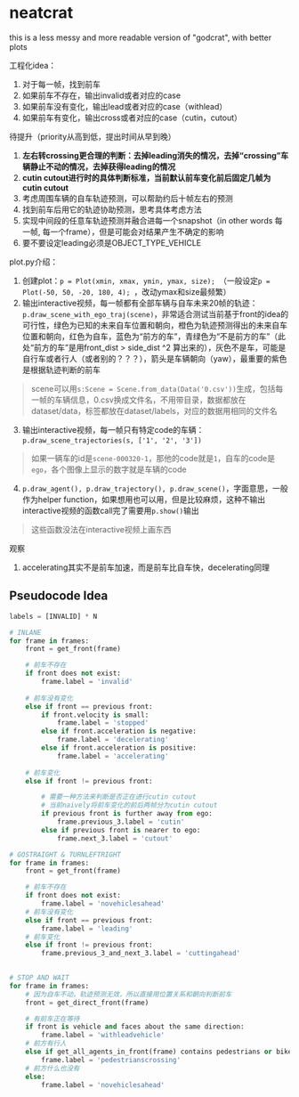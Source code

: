 # neatcrat

this is a less messy and more readable version of "godcrat", with better plots


工程化idea：

1. 对于每一帧，找到前车
2. 如果前车不存在，输出invalid或者对应的case
3. 如果前车没有变化，输出lead或者对应的case（withlead）
4. 如果前车有变化，输出cross或者对应的case（cutin，cutout）

待提升（priority从高到低，提出时间从早到晚）
1. **左右转crossing更合理的判断：去掉leading消失的情况，去掉“crossing”车辆静止不动的情况，去掉获得leading的情况**
2. **cutin cutout进行时的具体判断标准，当前默认前车变化前后固定几帧为cutin cutout**
3. 考虑周围车辆的自车轨迹预测，可以帮助约后十帧左右的预测
4. 找到前车后用它的轨迹协助预测，思考具体考虑方法
5. 实现中间段的任意车轨迹预测并融合进每一个snapshot（in other words 每一帧, 每一个frame），但是可能会对结果产生不确定的影响
6. 要不要设定leading必须是OBJECT_TYPE_VEHICLE

plot.py介绍：
1. 创建plot：`p = Plot(xmin, xmax, ymin, ymax, size); `（一般设定`p = Plot(-50, 50, -20, 180, 4); `，改动ymax和size最频繁）
2. 输出interactive视频，每一帧都有全部车辆与自车未来20帧的轨迹：`p.draw_scene_with_ego_traj(scene)`，非常适合测试当前基于front的idea的可行性，绿色为已知的未来自车位置和朝向，橙色为轨迹预测得出的未来自车位置和朝向，红色为自车，蓝色为“前方的车”，青绿色为“不是前方的车”（此处“前方的车”是用front_dist > side_dist ^2 算出来的），灰色不是车，可能是自行车或者行人（或者别的？？？），箭头是车辆朝向（yaw），最重要的紫色是根据轨迹判断的前车
> scene可以用`s:Scene = Scene.from_data(Data('0.csv'))`生成，包括每一帧的车辆信息，0.csv换成文件名，不用带目录，数据都放在dataset/data，标签都放在dataset/labels，对应的数据用相同的文件名
3. 输出interactive视频，每一帧只有特定code的车辆：`p.draw_scene_trajectories(s, ['1', '2', '3'])`
> 如果一辆车的id是`scene-000320-1`，那他的code就是`1`，自车的code是`ego`，各个图像上显示的数字就是车辆的code
4. `p.draw_agent(), p.draw_trajectory(), p.draw_scene()`，字面意思，一般作为helper function，如果想用也可以用，但是比较麻烦，这种不输出interactive视频的函数call完了需要用`p.show()`输出
> 这些函数没法在interactive视频上画东西

观察
1. accelerating其实不是前车加速，而是前车比自车快，decelerating同理

## Pseudocode Idea

```python
labels = [INVALID] * N

# INLANE
for frame in frames:
    front = get_front(frame)

    # 前车不存在
    if front does not exist:
        frame.label = 'invalid'
    
    # 前车没有变化
    else if front == previous front:
        if front.velocity is small:
            frame.label = 'stopped'
        else if front.acceleration is negative:
            frame.label = 'decelerating'
        else if front.acceleration is positive:
            frame.label = 'accelerating'
    
    # 前车变化
    else if front != previous front:

        # 需要一种方法来判断是否正在进行cutin cutout
        # 当前naively将前车变化的前后两帧分为cutin cutout
        if previous front is further away from ego:
            frame.previous_3.label = 'cutin'
        else if previous front is nearer to ego:
            frame.next_3.label = 'cutout'

# GOSTRAIGHT & TURNLEFTRIGHT
for frame in frames:
    front = get_front(frame)

    # 前车不存在
    if front does not exist:
        frame.label = 'novehiclesahead'
    # 前车没有变化
    else if front == previous front:
        frame.label = 'leading'
    # 前车变化
    else if front != previous front:
        frame.previous_3_and_next_3.label = 'cuttingahead'
    

# STOP AND WAIT
for frame in frames:
    # 因为自车不动，轨迹预测无效，所以直接用位置关系和朝向判断前车
    front = get_direct_front(frame)

    # 有前车正在等待
    if front is vehicle and faces about the same direction:
        frame.label = 'withleadvehicle'
    # 前方有行人
    else if get_all_agents_in_front(frame) contains pedestrians or bikes:     # a bit difficult
        frame.label = 'pedestrianscrossing'
    # 前方什么也没有
    else:
        frame.label = 'novehiclesahead'
```


